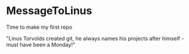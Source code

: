# MessageToLinus

Time to make my first repo

"Linus Torvolds created git, he always names his projects after himself - must have been a Monday!"

